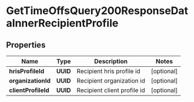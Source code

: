 

# GetTimeOffsQuery200ResponseDataInnerRecipientProfile


## Properties

| Name | Type | Description | Notes |
|------------ | ------------- | ------------- | -------------|
|**hrisProfileId** | **UUID** | Recipient hris profile id |  [optional] |
|**organizationId** | **UUID** | Recipient organization id |  [optional] |
|**clientProfileId** | **UUID** | Recipient client profile id |  [optional] |



